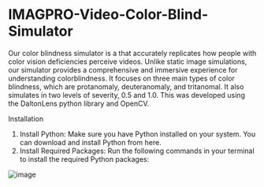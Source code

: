 # IMAGPRO-Video-Color-Blind-Simulator

Our color blindness simulator is a  that accurately replicates how people with color vision deficiencies perceive videos. Unlike static image simulations, our simulator provides a comprehensive and immersive experience for understanding colorblindness. It focuses on three main types of color blindness, which are protanomaly, deuteranomaly, and tritanomal. It also simulates in two levels of severity, 0.5 and 1.0. This was developed using the DaltonLens python library and OpenCV. 

Installation
1. Install Python: Make sure you have Python installed on your system. You can download and install Python from here.
2. Install Required Packages: Run the following commands in your terminal to install the required Python packages:

![image](https://github.com/ErnestLontoc/IMAGPRO-Video-Color-Blind-Simulator/assets/104815584/5a3a3ad5-2073-44d3-8983-4fc7eb4cf5d3)
